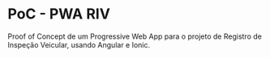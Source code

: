 # PoC - PWA RIV
Proof of Concept de um Progressive Web App para o projeto de Registro de Inspeção Veicular, usando Angular e Ionic.